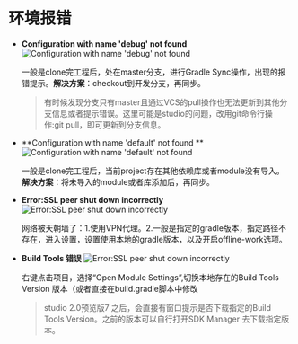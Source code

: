 # 环境报错

* **Configuration with name 'debug' not found** 
    ![Configuration with name 'debug' not found ](http://cl.ly/2l3o0f2B3R2a/error1.png) 

    一般是clone完工程后，处在master分支，进行Gradle Sync操作，出现的报错提示。**解决方案**：checkout到开发分支，再同步。
    >有时候发现分支只有master且通过VCS的pull操作也无法更新到其他分支信息或者提示错误。这里可能是studio的问题，改用git命令行操作:git pull，即可更新到分支信息。
* **Configuration with name 'default' not found **
    ![Configuration with name 'default' not found ](http://cl.ly/0811450L0d0U/error2.png) 

    一般是clone完工程后，当前project存在其他依赖库或者module没有导入。**解决方案**：将未导入的module或者库添加后，再同步。
* **Error:SSL peer shut down incorrectly**
    ![Error:SSL peer shut down incorrectly ](http://cl.ly/073y2M2H091I/error3.png) 

    网络被天朝墙了：1.使用VPN代理。2.一般是指定的gradle版本，指定路径不存在，进入设置，设置使用本地的gradle版本，以及开启offline-work选项。
* **Build Tools 错误**
    ![Error:SSL peer shut down incorrectly ](http://cl.ly/030w2C040719/error4.png) 

    右键点击项目，选择“Open Module Settings”,切换本地存在的Build Tools Version 版本（或者直接在build.gradle脚本中修改
    >studio 2.0预览版7 之后，会直接有窗口提示是否下载指定的Build Tools Version。之前的版本可以自行打开SDK Manager 去下载指定版本。